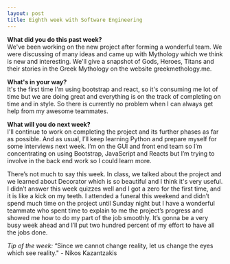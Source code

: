 ```yaml
---
layout: post
title: Eighth week with Software Engineering
---
```


<b>What did you do this past week?</b><br>
We've been working on the new project after forming a wonderful team. We were discussing of many ideas and came up with Mythology which we think is new and interesting. We'll give a snapshot of Gods, Heroes, Titans and their stories in the Greek Mythology on the website greekmethology.me.

<b>What's in your way?</b><br>
It's the first time I'm using bootstrap and react, so it's consuming me lot of time but we are doing great and everything is on the track of completing on time and in style. So there is currently no problem when I can always get help from my awesome teammates.

<b>What will you do next week?</b><br>
I'll continue to work on completing the project and its further phases as far as possible. And as usual, I’ll keep learning Python and prepare myself for some interviews next week. I’m on the GUI and front end team so I’m concentrating on using Bootstrap, JavaScript and Reacts but I’m trying to involve in the back end work so I could learn more.

There’s not much to say this week. In class, we talked about the project and we learned about Decorator which is so beautiful and I think it's very useful. I didn’t answer this week quizzes well and I got a zero for the first time, and it is like a kick on my teeth. I attended a funeral this weekend and didn’t spend much time on the project until Sunday night but I have a wonderful teammate who spent time to explain to me the project’s progress and showed me how to do my part of the job smoothly. It’s gonna be a very busy week ahead and I’ll put two hundred percent of my effort to have all the jobs done.

<i>Tip of the week: </i> “Since we cannot change reality, let us change the eyes which see reality." - Nikos Kazantzakis
